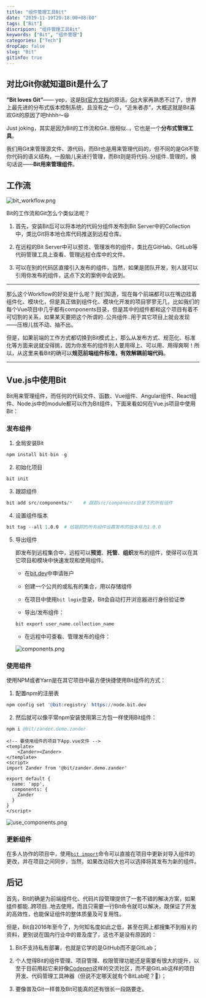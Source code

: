 ```yaml
---
title: "组件管理工具Bit"
date: "2019-11-19T20:18:00+08:00"
tags: ["Bit"]
discripion: "组件管理工具Bit"
keywords: ["Bit", "组件管理"]
categories: ["Tech"]
dropCap: false
slug: "Bit"
gitinfo: true
---
```

## 对比Git你就知道Bit是什么了
**“Bit loves Git”**—— yep，这是[Bit官方文档](https://docs.bit.dev/docs/quick-start)的原话。[Git](https://git-scm.com/)大家再熟悉不过了，世界上最先进的分布式版本控制系统，且没有之一😏，“近朱者赤”，大概这就是Bit喜欢Git的原因了吧hhhh～😆

Just joking，其实是因为Bit的工作流和Git..很相似..，它也是一个**分布式管理工具**。

我们用Git来管理源文件、源代码，而Bit也是用来管理代码的，但不同的是Git不管你代码的语义结构，一股脑儿来进行管理，而Bit则是将代码..分组件..管理的，换句话说——**Bit用来管理组件**。

## 工作流

![bit_workflow.png](http://blog.xuezenghui.com/bit/bit_workflow.png "Bit Workflow")


Bit的工作流和Git怎么个类似法呢？

1. 首先，安装Bit后可以将本地的代码分组件发布到Bit Server中的Collection中，类比Git将本地仓库代码推送到远程仓库。

2. 在远程的Bit Server中可以预览、管理发布的组件，类比在GitHab、GitLub等代码管理工具上查看、管理远程仓库中的文件。

3. 可以在别的代码区直接引入发布的组件，当然，如果是团队开发，别人就可以引用你发布的组件，这点下文的案例中会说到。

***
那么这个Workflow的好处是什么呢？我们知道，现在每个前端都可以在嘴边挂着组件化、模块化，但是真正做到组件化、模块化开发的项目寥寥无几，比如我们的每个Vue项目中几乎都有components目录，但是其中的组件都和这个项目有着不可切割的关系，如果某天要把这个所谓的..公共组件..用于其它项目上就会发现——压根儿拔不动、抽不出。

但是，如果前端的工作方式都切换到Bit模式上，那么从发布方式、规范化、标准化等方面来说就没得挑，因为你发布的组件别人要用得上、可以用、用得爽啊！所以，从这里来看Bit的确可以**规范前端组件标准，有效解耦前端代码**。
***

## Vue.js中使用Bit

Bit用来管理组件，而任何的代码文件、函数、Vue组件、Angular组件、React组件、Node.js中的module都可以作为Bit组件，下面来看如何在Vue.js项目中使用Bit：

### 发布组件
1. 全局安装Bit

```s
npm install bit-bin -g
```

2. 初始化项目

```s
bit init
```

3. 跟踪组件

```s
bit add src/components/*    # 跟踪src/components目录下的所有组件
```

4. 设置组件版本

```s
bit tag --all 1.0.0  # 给跟踪的所有组件设置发布的版本号为1.0.0
```

5. 导出组件

    即发布到远程集合中，远程可以**预览**、**托管**、**组织**发布的组件，使得可以在其它项目和模块中快速发现和使用组件。


    - 在[bit.dev](https://bit.dev/)中申请账户

    - 创建一个公共的或私有的集合，用以存储组件

    - 在项目中使用`bit login`登录，Bit会自动打开浏览器进行身份验证😎

    - 导出/发布组件：
    ```s
    bit export user_name.collection_name
    ```

    - 在远程中可查看、管理发布的组件：

    ![components.png](http://blog.xuezenghui.com/bit/components.png "发布的组件")

### 使用组件

使用NPM或者Yarn是在其它项目中最方便快捷使用Bit组件的方式：

1. 配置npm的注册表

```s
npm config set '@bit:registry' https://node.bit.dev
```

2. 然后就可以像平常npm安装使用第三方包一样使用Bit组件：

```s
npm i @bit/zander.demo.zander
```

```vue
<!-- 要使用组件的项目下App.vue文件 -->
<template>
    <Zander><Zander>
</template>
<script>
import Zander from '@bit/zander.demo.zander'

export default {
  name: 'app',
  components: {
    Zander
  }
}
</script>
```

![use_components.png](http://blog.xuezenghui.com/bit/use_components.png "页面成功显示组件内容")

### 更新组件

在多人协作的项目中，使用[`bit import`](https://docs.bit.dev/docs/sourcing-components#importing-new-versions)命令可以直接在项目中更新对导入组件的更改，并在项目之间同步，当然，如果改动较大也可以选择将其发布为新的组件。

## 后记

首先，Bit的确是为前端组件化、代码片段管理提供了一套不错的解决方案，如果组件都能..跨项目..地去使用，而且只需要一行Bit命令就可以解决，既保证了开发的高效性，也能保证组件的整体质量及可复用性。

但是，Bit自2016年至今了，为何知名度如此之低，甚至在网上都搜集不到相关的资料，更别说在国内行业中的普及度了，这也不是没有原因的：
	
1. Bit不支持私有部署，也就是它学的是GitHub而不是GitLab；

2. 个人觉得Bit的组件管理、项目管理、权限管理功能还是需要有很大的提升，以至于目前用起它来好像[Codepen](https://codepen.io)这样的交流社区，而不是GitLab这样的项目开发、代码管理工具神器（但说不定哪天就有个BitLab呢？🤔）；

3. 要像普及Git一样普及Bit可能真的还有很长一段路要走。
